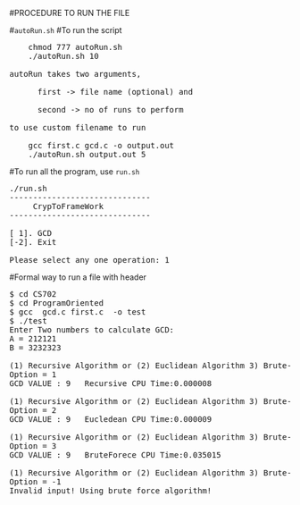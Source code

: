 #PROCEDURE TO RUN THE FILE

#`autoRun.sh`
#To run the script
<pre>
    chmod 777 autoRun.sh
    ./autoRun.sh 10

autoRun takes two arguments, <br/>
&nbsp;&nbsp;&nbsp;&nbsp;&nbsp;&nbsp;first -> file name (optional) and <br/>
&nbsp;&nbsp;&nbsp;&nbsp;&nbsp;&nbsp;second -> no of runs to perform

to use custom filename to run

    gcc first.c gcd.c -o output.out
    ./autoRun.sh output.out 5
</pre>

#To run all the program, use `run.sh`
<pre>
./run.sh
------------------------------
     CrypToFrameWork
------------------------------

[ 1]. GCD
[-2]. Exit

Please select any one operation: 1
</pre>


#Formal way to run a file with header
<pre>
$ cd CS702
$ cd ProgramOriented
$ gcc  gcd.c first.c  -o test
$ ./test
Enter Two numbers to calculate GCD:
A = 212121
B = 3232323

(1) Recursive Algorithm or (2) Euclidean Algorithm 3) Brute-force Algorithm?
Option = 1
GCD VALUE : 9	Recursive CPU Time:0.000008

(1) Recursive Algorithm or (2) Euclidean Algorithm 3) Brute-force Algorithm?
Option = 2
GCD VALUE : 9	Eucledean CPU Time:0.000009

(1) Recursive Algorithm or (2) Euclidean Algorithm 3) Brute-force Algorithm?
Option = 3
GCD VALUE : 9	BruteForece CPU Time:0.035015

(1) Recursive Algorithm or (2) Euclidean Algorithm 3) Brute-force Algorithm?
Option = -1
Invalid input! Using brute force algorithm! 
</pre>